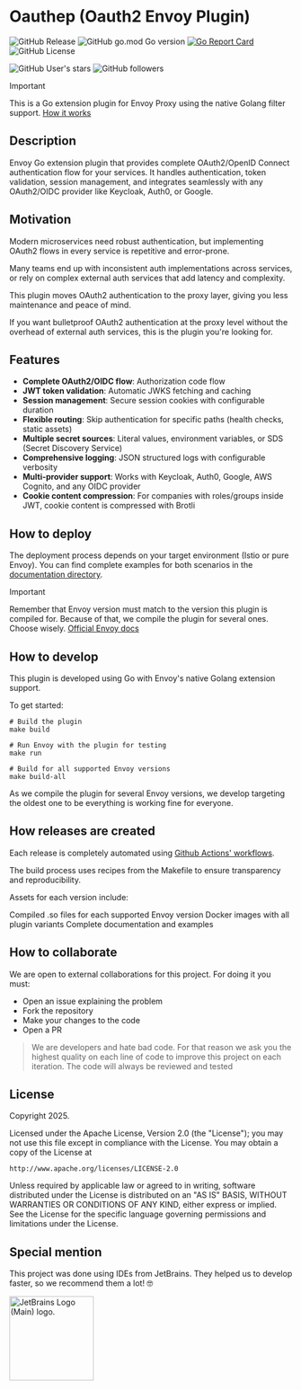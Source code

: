 # Oauthep (Oauth2 Envoy Plugin)

![GitHub Release](https://img.shields.io/github/v/release/achetronic/oauthep)
![GitHub go.mod Go version](https://img.shields.io/github/go-mod/go-version/achetronic/oauthep)
[![Go Report Card](https://goreportcard.com/badge/github.com/achetronic/oauthep)](https://goreportcard.com/report/github.com/achetronic/oauthep)
![GitHub License](https://img.shields.io/github/license/achetronic/oauthep)

![GitHub User's stars](https://img.shields.io/github/stars/achetronic?label=Achetronic%20Stars)
![GitHub followers](https://img.shields.io/github/followers/achetronic?label=Achetronic%20Followers)

> [!IMPORTANT]  
> This is a Go extension plugin for Envoy Proxy using the native Golang filter support.
> [How it works](https://www.envoyproxy.io/docs/envoy/latest/configuration/http/http_filters/golang_filter)

## Description

Envoy Go extension plugin that provides complete OAuth2/OpenID Connect authentication flow for your services.
It handles authentication, token validation, session management, and integrates seamlessly with any OAuth2/OIDC provider 
like Keycloak, Auth0, or Google.

## Motivation

Modern microservices need robust authentication, but implementing OAuth2 flows in every service is repetitive and error-prone.

Many teams end up with inconsistent auth implementations across services, or rely on complex external auth services 
that add latency and complexity.

This plugin moves OAuth2 authentication to the proxy layer, giving you less maintenance and peace of mind.

If you want bulletproof OAuth2 authentication at the proxy level without the overhead of external auth services, 
this is the plugin you're looking for.

## Features

- **Complete OAuth2/OIDC flow**: Authorization code flow
- **JWT token validation**: Automatic JWKS fetching and caching
- **Session management**: Secure session cookies with configurable duration
- **Flexible routing**: Skip authentication for specific paths (health checks, static assets)
- **Multiple secret sources**: Literal values, environment variables, or SDS (Secret Discovery Service)
- **Comprehensive logging**: JSON structured logs with configurable verbosity
- **Multi-provider support**: Works with Keycloak, Auth0, Google, AWS Cognito, and any OIDC provider
- **Cookie content compression**: For companies with roles/groups inside JWT, cookie content is compressed with Brotli

## How to deploy

The deployment process depends on your target environment (Istio or pure Envoy). 
You can find complete examples for both scenarios in the [documentation directory](./docs/samples).

> [!IMPORTANT]
> Remember that Envoy version must match to the version this plugin is compiled for. Because of that, we compile
> the plugin for several ones. Choose wisely. [Official Envoy docs](https://www.envoyproxy.io/docs/envoy/latest/configuration/http/http_filters/golang_filter#developing-a-go-plugin)

## How to develop

This plugin is developed using Go with Envoy's native Golang extension support.

To get started:

```console
# Build the plugin
make build

# Run Envoy with the plugin for testing
make run

# Build for all supported Envoy versions
make build-all
```

As we compile the plugin for several Envoy versions, we develop targeting the oldest one to be everything is working
fine for everyone.

## How releases are created

Each release is completely automated using [Github Actions' workflows](./github).

The build process uses recipes from the Makefile to ensure transparency and reproducibility.

Assets for each version include:

Compiled .so files for each supported Envoy version
Docker images with all plugin variants
Complete documentation and examples


## How to collaborate

We are open to external collaborations for this project. For doing it you must:
- Open an issue explaining the problem
- Fork the repository 
- Make your changes to the code
- Open a PR 

> We are developers and hate bad code. For that reason we ask you the highest quality on each line of code to improve
> this project on each iteration. The code will always be reviewed and tested

## License

Copyright 2025.

Licensed under the Apache License, Version 2.0 (the "License");
you may not use this file except in compliance with the License.
You may obtain a copy of the License at

    http://www.apache.org/licenses/LICENSE-2.0

Unless required by applicable law or agreed to in writing, software
distributed under the License is distributed on an "AS IS" BASIS,
WITHOUT WARRANTIES OR CONDITIONS OF ANY KIND, either express or implied.
See the License for the specific language governing permissions and
limitations under the License.

## Special mention

This project was done using IDEs from JetBrains. They helped us to develop faster, so we recommend them a lot! 🤓

<img src="https://resources.jetbrains.com/storage/products/company/brand/logos/jb_beam.png" alt="JetBrains Logo (Main) logo." width="150">